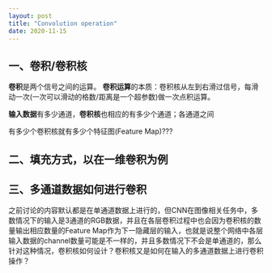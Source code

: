 ```yaml
---
layout: post
title: "Convolution operation"
date: 2020-11-15
---
```


## 一、卷积/卷积核

**卷积**是两个信号之间的运算。
**卷积运算**的本质：卷积核从左到右滑过信号，每滑动一次(一次可以滑动的格数/距离是一个超参数)做一次点积运算。

**输入数据**有多少通道，**卷积核**也相应的有多少个通道；各通道之间

有多少个卷积核就有多少个特征图(Feature Map)???

## 二、填充方式，以在一维卷积为例



## 三、多通道数据如何进行卷积

之前讨论的内容默认都是在单通道数据上进行的，但CNN在图像相关任务中，多数情况下的输入是3通道的RGB数据，并且在各层卷积过程中也会因为卷积核的数量输出相应数量的Feature Map作为下一隐藏层的输入，也就是说整个网络中各层输入数据的channel数量可能是不一样的，并且多数情况下不会是单通道的，那么针对这种情况，卷积核如何设计？卷积核又是如何在输入的多通道数据上进行卷积操作？


